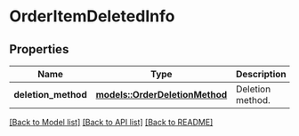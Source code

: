 # OrderItemDeletedInfo

## Properties

Name | Type | Description | Notes
------------ | ------------- | ------------- | -------------
**deletion_method** | [**models::OrderDeletionMethod**](OrderDeletionMethod.md) | Deletion method. | 

[[Back to Model list]](../README.md#documentation-for-models) [[Back to API list]](../README.md#documentation-for-api-endpoints) [[Back to README]](../README.md)


